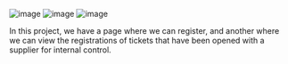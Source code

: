 ![image](https://github.com/alberto-d1as/tickets/assets/82539821/88ab2246-b80f-460c-94e3-ce2d7cf1761f)
![image](https://github.com/alberto-d1as/tickets/assets/82539821/6f17f158-2f88-4986-8e70-bf86bf4b9bc1)
![image](https://github.com/alberto-d1as/tickets/assets/82539821/551d3235-7abb-475b-9dee-e5c9c58b9dff)

In this project, we have a page where we can register, and another where we can view the registrations of tickets that have been opened with a supplier for internal control.
